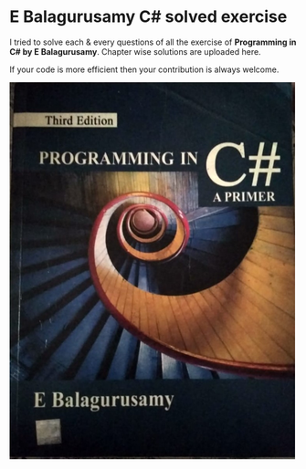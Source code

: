 # E Balagurusamy C# solved exercise
I tried to solve each & every questions of all the exercise of **Programming in C# by E Balagurusamy**.  Chapter wise solutions are uploaded here. 

If your code is more efficient then your contribution is always welcome.

<img src="book_cover.jpeg" width="500">

